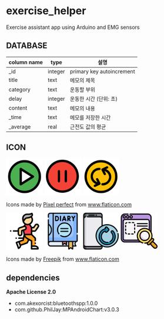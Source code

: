 # exercise_helper
 Exercise assistant app using Arduino and EMG sensors

## DATABASE

| column name | type    | 설명                      |
| ----------- | ------- | ------------------------- |
| _id         | integer | primary key autoincrement |
| title       | text    | 메모의 제목               |
| category    | text    | 운동할 부위               |
| delay       | integer | 운동한 시간 (단위: 초)    |
| content     | text    | 메모의 내용               |
| _time       | text    | 메모를 저장한 시간        |
| _average    | real    | 근전도 값의 평균          |

## ICON

<p float="left">
    <img src="exercise_helper_app\app\src\main\res\drawable\play.png" width="100">
        <img src="exercise_helper_app\app\src\main\res\drawable\stop.png" width="100">
        <img src="exercise_helper_app\app\src\main\res\drawable\reset.png" width="100">
</p>


<div>Icons made by <a href="https://www.flaticon.com/authors/pixel-perfect" title="Pixel perfect">Pixel perfect</a> from <a href="https://www.flaticon.com/" title="Flaticon">www.flaticon.com</a></div>

<p float="left">
    <img src="exercise_helper_app\app\src\main\res\drawable\exercises.png" width="100">
        <img src="exercise_helper_app\app\src\main\res\drawable\diary.png" width="100">
    <img 
    src="exercise_helper_app\app\src\main\res\drawable\refresh.png" width="100">
        <img 
    src="exercise_helper_app\app\src\main\res\drawable\dashboard.png" width="100">
</p>


<div>Icons made by <a href="https://www.freepik.com" title="Freepik">Freepik</a> from <a href="https://www.flaticon.com/" title="Flaticon">www.flaticon.com</a></div>

## dependencies

**Apache License 2.0**

* com.akexorcist:bluetoothspp:1.0.0
* com.github.PhilJay:MPAndroidChart:v3.0.3